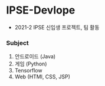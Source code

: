 # IPSE-Devlope

* 2021-2 IPSE 신입생 프로젝트, 팀 활동

### Subject

1. 안드로이드 (Java)
2. 게임 (Python)
3. Tensorflow 
4. Web (HTMl, CSS, JSP)

